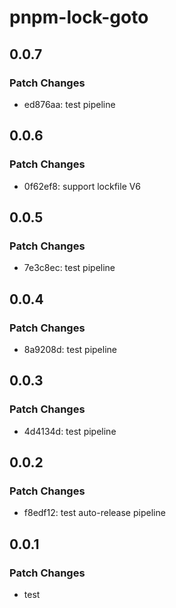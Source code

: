 # pnpm-lock-goto

## 0.0.7

### Patch Changes

- ed876aa: test pipeline

## 0.0.6

### Patch Changes

- 0f62ef8: support lockfile V6

## 0.0.5

### Patch Changes

- 7e3c8ec: test pipeline

## 0.0.4

### Patch Changes

- 8a9208d: test pipeline

## 0.0.3

### Patch Changes

- 4d4134d: test pipeline

## 0.0.2

### Patch Changes

- f8edf12: test auto-release pipeline

## 0.0.1

### Patch Changes

- test
